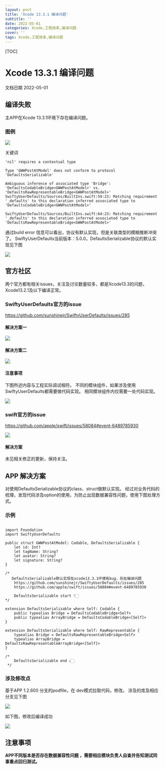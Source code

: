 ```yaml
---
layout: post
title: 'Xcode 13.3.1 编译问题'
subtitle: ''
date: 2022-05-01
categories: Xcode,工程效率,编译问题
cover: ''
tags: Xcode,工程效率,编译问题
---
```



[TOC]

# Xcode 13.3.1 编译问题

文档日期 2022-05-01

## 编译失败

主APP在Xcode 13.3.1环境下存在编译问题。

### 图例

![](../../../assets/img/16514311167992/16514311979747.png)


关键词

```
'nil' requires a contextual type
```
```
Type 'GWWPostAtModel' does not conform to protocol 'DefaultsSerializable'

Ambiguous inference of associated type 'Bridge': 
'DefaultsCodableBridge<GWWPostAtModel>' vs. 
'DefaultsRawRepresentableBridge<GWWPostAtModel>'
SwiftyUserDefaults/Sources/BuiltIns.swift:59:23: Matching requirement 
'_defaults' to this declaration inferred associated type to 
'DefaultsCodableBridge<GWWPostAtModel>'

SwiftyUserDefaults/Sources/BuiltIns.swift:64:23: Matching requirement 
'_defaults' to this declaration inferred associated type to 
'DefaultsRawRepresentableBridge<GWWPostAtModel>'
```


通过build error 信息可以看出，协议有默认实现，但是关联类型的模糊推断冲突了。
SwiftyUserDefaults当前版本：5.0.0，DefaultsSerializable协议的默认实现见下图

![](../../../assets/img/16514311167992/16514313855975.png)


## 官方社区

两个官方都有相关issues，关注及讨论数量较多，都是Xcode13.3的问题，Xcode13.2.1及以下编译正常。

### SwiftyUserDefaults官方的issue

https://github.com/sunshinejr/SwiftyUserDefaults/issues/285

#### 解决方案一

![](../../../assets/img/16514311167992/16514314304954.jpg)


#### 解决方案二

![](../../../assets/img/16514311167992/16514314502385.jpg)


#### 注意事项

下图所述内容与工程实际调试相符。
不同的模块组件，如果涉及使用SwiftyUserDefaults都需要做代码实现。
相同模块组件内仅需要一处代码实现。

![](../../../assets/img/16514311167992/16514314853764.jpg)


### swift官方的issue

  https://github.com/apple/swift/issues/58084#event-6489785930

![](../../../assets/img/16514311167992/16514315314701.jpg)


#### 解决方案

未见相关修正的更新，保持关注。

## APP 解决方案

对使用DefaultsSerializable协议的class、struct做默认实现。
经过对业务代码的梳理，发现代码涉及option的使用，为防止出现数据兼容性问题，使用下图处理方式。

### 示例

```

import Foundation
import SwiftyUserDefaults

public struct GWWPostAtModel: Codable, DefaultsSerializable {
    let id: Int?
    let tagName: String?
    let avatar: String?
    let signature: String?
}

/*
   DefaultsSerializable默认实现在xcode13.3.1环境有bug，存在编译问题
    https://github.com/sunshinejr/SwiftyUserDefaults/issues/285
    https://github.com/apple/swift/issues/58084#event-6489785930

    DefaultsSerializable start 👇🏻
*/

extension DefaultsSerializable where Self: Codable {
    public typealias Bridge = DefaultsCodableBridge<Self>
    public typealias ArrayBridge = DefaultsCodableBridge<[Self]>
}

extension DefaultsSerializable where Self: RawRepresentable {
    typealias Bridge = DefaultsRawRepresentableBridge<Self>
    typealias ArrayBridge = DefaultsRawRepresentableArrayBridge<[Self]>
}

/*
    DefaultsSerializable end 👆🏻
 */

```

### 涉及修改点

基于APP 1.2.600 分支的podfile，在 dev模式拉取代码，修改。
涉及的库及相应分支见下图

![](../../../assets/img/16514311167992/16514316260433.png)



如下图，修改后编译成功

![](../../../assets/img/16514311167992/16514319698316.png)


## 注意事项

**APP不同版本是否存在数据兼容性问题 ，需要相应模块负责人自查并告知测试同事重点回归测试。**

